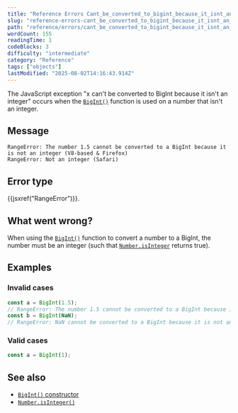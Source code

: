 ```yaml
---
title: "Reference Errors Cant_be_converted_to_bigint_because_it_isnt_an_integer"
slug: "reference-errors-cant_be_converted_to_bigint_because_it_isnt_an_integer"
path: "reference/errors/cant_be_converted_to_bigint_because_it_isnt_an_integer/index.md"
wordCount: 155
readingTime: 1
codeBlocks: 3
difficulty: "intermediate"
category: "Reference"
tags: ["objects"]
lastModified: "2025-08-02T14:16:43.914Z"
---
```



The JavaScript exception "x can't be converted to BigInt because it isn't an integer" occurs when the [`BigInt()`](/en-US/docs/Web/JavaScript/Reference/Global_Objects/BigInt/BigInt) function is used on a number that isn't an integer.

## Message

```plain
RangeError: The number 1.5 cannot be converted to a BigInt because it is not an integer (V8-based & Firefox)
RangeError: Not an integer (Safari)
```

## Error type

{{jsxref("RangeError")}}.

## What went wrong?

When using the [`BigInt()`](/en-US/docs/Web/JavaScript/Reference/Global_Objects/BigInt/BigInt) function to convert a number to a BigInt, the number must be an integer (such that [`Number.isInteger`](/en-US/docs/Web/JavaScript/Reference/Global_Objects/Number/isInteger) returns true).

## Examples

### Invalid cases

```js example-bad
const a = BigInt(1.5);
// RangeError: The number 1.5 cannot be converted to a BigInt because it is not an integer
const b = BigInt(NaN);
// RangeError: NaN cannot be converted to a BigInt because it is not an integer
```

### Valid cases

```js example-good
const a = BigInt(1);
```

## See also

- [`BigInt()` constructor](/en-US/docs/Web/JavaScript/Reference/Global_Objects/BigInt/BigInt)
- [`Number.isInteger()`](/en-US/docs/Web/JavaScript/Reference/Global_Objects/Number/isInteger)
